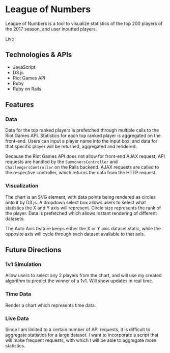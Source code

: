 # League of Numbers

League of Numbers is a tool to visualize statistics of the top 200 players of the 2017 season, and user inputted players.

[Live](http://leagueofnumbers.herokuapp.com/)


## Technologies & APIs
* JavaScript
* D3.js
* Riot Games API
* Ruby
* Ruby on Rails


## Features

### Data

Data for the top ranked players is prefetched through multiple calls to the Riot Games API. Statistics for each top ranked player is aggregated on the front-end. Users can input a player name into the input box, and data for that specific player will be returned, aggregated and rendered.

Because the Riot Games API does not allow for front-end AJAX request, API requests are handled by the `SummonersController` and `ChallengersController` on the Rails backend. AJAX requests are called to the respective controller, which returns the data from the HTTP request.

### Visualization

The chart is an SVG element, with data points being rendered as circles onto it by D3.js. A dropdown select box allows users to select what statistics the X and Y axis will represent. Circle size represents the rank of the player. Data is prefetched which allows instant rendering of different datasets.

The Auto Axis feature keeps either the X or Y axis dataset static, while the opposite axis will cycle through each dataset available to that axis.

## Future Directions

### 1v1 Simulation

Allow users to select any 2 players from the chart, and will use my created algorithm to predict the winner of a 1v1. Will show updates in real time.

### Time Data

Render a chart which represents time data.

### Live Data

Since I am limited to a certain number of API requests, it is difficult to aggregate statistics for a large dataset. I want to incorporate a script that will make frequent requests, with which I will be able to aggregate more statistics.
